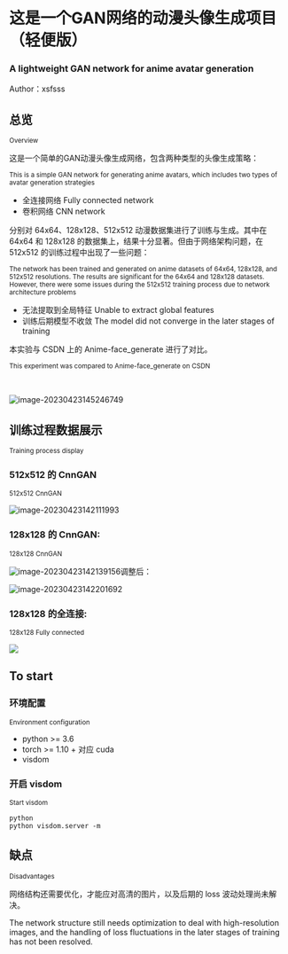 # 这是一个GAN网络的动漫头像生成项目（轻便版）

### A lightweight GAN network for anime avatar generation

Author：xsfsss

## 总览

<small>Overview</small>

这是一个简单的GAN动漫头像生成网络，包含两种类型的头像生成策略：

<small>This is a simple GAN network for generating anime avatars, which includes two types of avatar generation strategies</small>

- 全连接网络   	Fully connected network
- 卷积网络           CNN network

分别对 64x64、128x128、512x512 动漫数据集进行了训练与生成。其中在 64x64 和 128x128 的数据集上，结果十分显著。但由于网络架构问题，在 512x512 的训练过程中出现了一些问题：

<small>The network has been trained and generated on anime datasets of 64x64,  128x128, and 512x512 resolutions. The results are significant for the  64x64 and 128x128 datasets. However, there were some issues during the  512x512 training process due to network architecture problems</small>

- 无法提取到全局特征    Unable to extract global features
- 训练后期模型不收敛    The model did not converge in the later stages of training

本实验与 CSDN 上的 Anime-face_generate 进行了对比。

<small>This experiment was compared to Anime-face_generate on CSDN</small>

​										

![image-20230423145246749](C:\Users\xsfsss\AppData\Roaming\Typora\typora-user-images\image-20230423145246749.png)

## 训练过程数据展示

<small>Training process display</small>

### 512x512 的 CnnGAN

<small>512x512 CnnGAN</small>

![image-20230423142111993](C:\Users\xsfsss\AppData\Roaming\Typora\typora-user-images\image-20230423142111993.png)

### 128x128 的 CnnGAN:

<small>128x128 CnnGAN</small>

![image-20230423142139156](C:\Users\xsfsss\AppData\Roaming\Typora\typora-user-images\image-20230423142139156.png)调整后：

![image-20230423142201692](C:\Users\xsfsss\AppData\Roaming\Typora\typora-user-images\image-20230423142201692.png)

### 128x128 的全连接:

<small>128x128 Fully connected</small>

![](C:\Users\xsfsss\AppData\Roaming\Typora\typora-user-images\image-20230423142531730.png)

## To start

### 环境配置

<small>Environment configuration</small>

- python >= 3.6
- torch >= 1.10 + 对应 cuda
- visdom

### 开启 visdom

<small>Start visdom</small>

```
python
python visdom.server -m
```

## 缺点

<small>Disadvantages</small>

网络结构还需要优化，才能应对高清的图片，以及后期的 loss 波动处理尚未解决。

The network structure still needs optimization to deal with  high-resolution images, and the handling of loss fluctuations in the  later stages of training has not been resolved.